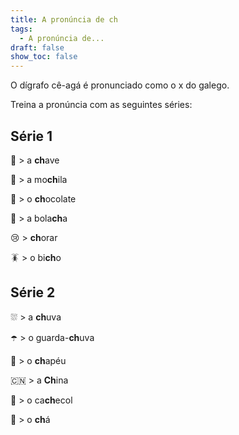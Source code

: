 ```yaml
---
title: A pronúncia de ch
tags:
  - A pronúncia de...
draft: false
show_toc: false
---
```

O dígrafo cê-agá <ch> é pronunciado como o x do galego. 

Treina a pronúncia com as seguintes séries:

## Série 1

🔑 > a **ch**ave

🎒 > a mo**ch**ila

🍫 > o **ch**ocolate

🍪 > a bola**ch**a

😢 > **ch**orar

🪳 > o bi**ch**o

## Série 2

⛆  > a **ch**uva

☂️ > o guarda-**ch**uva

👒 > o **ch**apéu

🇨🇳  > a **Ch**ina

🧣 > o ca**ch**ecol

🍵 > o **ch**á
